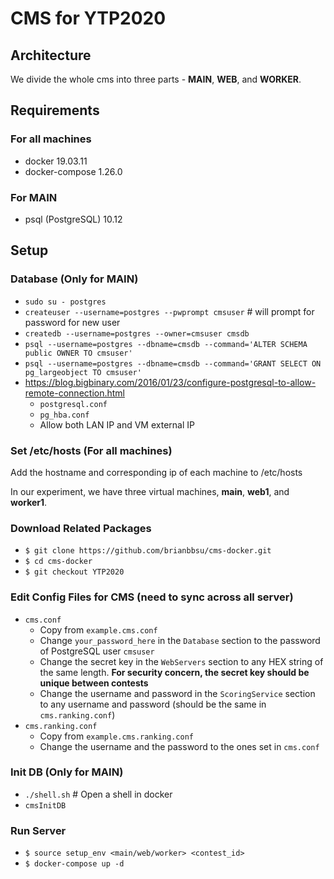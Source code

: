 # CMS for YTP2020
## Architecture
We divide the whole cms into three parts - **MAIN**, **WEB**, and **WORKER**.

## Requirements
### For all machines
* docker 19.03.11
* docker-compose 1.26.0

### For **MAIN**

* psql (PostgreSQL) 10.12

## Setup
### Database (Only for **MAIN**)
- `sudo su - postgres`
- `createuser --username=postgres --pwprompt cmsuser` # will prompt for password for new user
- `createdb --username=postgres --owner=cmsuser cmsdb`
- `psql --username=postgres --dbname=cmsdb --command='ALTER SCHEMA public OWNER TO cmsuser'`
- `psql --username=postgres --dbname=cmsdb --command='GRANT SELECT ON pg_largeobject TO cmsuser'`
- https://blog.bigbinary.com/2016/01/23/configure-postgresql-to-allow-remote-connection.html
    - `postgresql.conf`
    - `pg_hba.conf`
    - Allow both LAN IP and VM external IP

### Set /etc/hosts (**For all machines**)
Add the hostname and corresponding ip of each machine to /etc/hosts

In our experiment, we have three virtual machines, **main**, **web1**, and **worker1**.

### Download Related Packages
* `$ git clone https://github.com/brianbbsu/cms-docker.git`
* `$ cd cms-docker`
* `$ git checkout YTP2020`

### Edit Config Files for CMS (need to sync across all server)

- `cms.conf`
    - Copy from `example.cms.conf`
    - Change `your_password_here` in the `Database` section to the password of PostgreSQL user `cmsuser`
    - Change the secret key in the `WebServers` section to any HEX string of the same length. **For security concern, the secret key should be unique between contests**
    - Change the username and password in the `ScoringService` section to any username and password (should be the same in `cms.ranking.conf`)
- `cms.ranking.conf`
    - Copy from `example.cms.ranking.conf`
    - Change the username and the password to the ones set in `cms.conf` 

### Init DB (Only for **MAIN**)

* `./shell.sh` # Open a shell in docker
* `cmsInitDB`

### Run Server

* `$ source setup_env <main/web/worker> <contest_id>`
* `$ docker-compose up -d`


